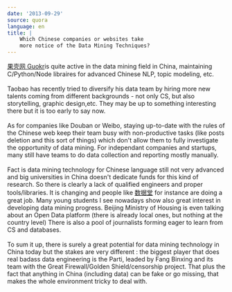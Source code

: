 ```yaml
---
date: '2013-09-29'
source: quora
language: en
title: |
    Which Chinese companies or websites take
    more notice of the Data Mining Techniques?
---
```


[果壳网 Guokr](http://guokr.com)is quite active in the data mining field
in China, maintaining C/Python/Node libraires for advanced Chinese NLP,
topic modeling, etc.\
\
Taobao has recently tried to diversify his data team by hiring more new
talents coming from different backgrounds - not only CS, but also
storytelling, graphic design,etc. They may be up to something
interesting there but it is too early to say now.\
\
As for companies like Douban or Weibo, staying up-to-date with the rules
of the Chinese web keep their team busy with non-productive tasks (like
posts deletion and this sort of things) which don\'t allow them to fully
investigate the opportunity of data mining. For independant companies
and startups, many still have teams to do data collection and reporting
mostly manually.\
\
Fact is data mining technology for Chinese language still not very
advanced and big universities in China doesn\'t dedicate funds for this
kind of research. So there is clearly a lack of qualified engineers and
proper tools/libraries. It is changing and people like
[数据堂](http://datatang.com) for instance are doing a great job. Many
young students I see nowadays show also great interest in developing
data mining progress. Beijing Ministry of Housing is even talking about
an Open Data platform (there is already local ones, but nothing at the
country level) There is also a pool of journalists forming eager to
learn from CS and databases.\
\
To sum it up, there is surely a great potential for data mining
technology in China today but the stakes are very different : the
biggest player that does real badass data engineering is the Parti,
leaded by Fang Binxing and its team with the Great Firewall/Golden
Shield/censorship project. That plus the fact that anything in China
(including data) can be fake or go missing, that makes the whole
environment tricky to deal with.
